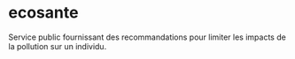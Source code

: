 # ecosante

Service public fournissant des recommandations pour limiter les impacts de la pollution sur un individu.
